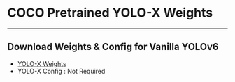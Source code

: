 # COCO Pretrained YOLO-X Weights
---
## Download Weights & Config for Vanilla YOLOv6
- [YOLO-X Weights](https://github.com/Megvii-BaseDetection/YOLOX#:~:text=Benchmark-,Standard%20Models,-.)
- YOLO-X Config : Not Required
